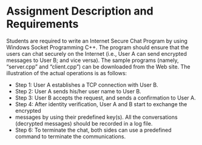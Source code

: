 # Assignment Description and Requirements

Students are required to write an Internet Secure Chat Program by using Windows Socket Programming C++. The program should ensure that the users can chat securely on the Internet (i.e., User A can send encrypted messages to User B; and vice versa).
The sample programs (namely, “server.cpp” and “client.cpp”) can be downloaded from the Web site. The illustration of the actual operations is as follows:
 - Step 1: User A establishes a TCP connection with User B.
 - Step 2: User A sends his/her user name to User B.
 - Step 3: User B accepts the request, and sends a confirmation to User A.
 - Step 4: After identity verification, User A and B start to exchange the encrypted
 - messages by using their predefined key(s). All the conversations (decrypted messages) should be recorded in a log file.
 - Step 6: To terminate the chat, both sides can use a predefined command to terminate the communications.
